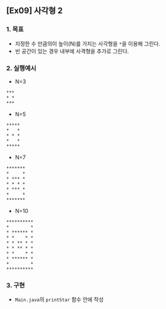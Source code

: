 ## [Ex09] 사각형 2

### 1. 목표
* 지정한 수 만큼의이 높이(N)를 가지는 사각형을 `*`을 이용해 그린다.
* 빈 공간이 있는 경우 내부에 사격형을 추가로 그린다.


### 2. 실행예시

* N=3

```
***
* *
***
```

* N=5

```
*****
*   *
* * *
*   *
*****
```

* N=7

```
*******
*     *
* *** *
* * * *
* *** *
*     *
*******
```

* N=10

```
**********
*        *
* ****** *
* *    * *
* * ** * *
* * ** * *
* *    * *
* ****** *
*        *
**********
```


### 3. 구현
* `Main.java`의 `printStar` 함수 안에 작성
